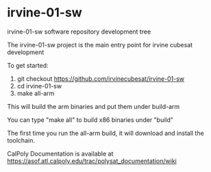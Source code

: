 # irvine-01-sw
irvine-01-sw software repository development tree

The irvine-01-sw project is the main entry point for irvine cubesat development

To get started:

1. git checkout https://github.com/irvinecubesat/irvine-01-sw
2. cd irvine-01-sw
3. make all-arm

This will build the arm binaries and put them under build-arm

You can type "make all" to build x86 binaries under "build"

The first time you run the all-arm build, it will download and install the
toolchain.

CalPoly Documentation is available at https://asof.atl.calpoly.edu/trac/polysat_documentation/wiki

